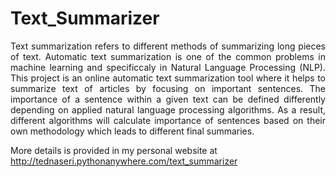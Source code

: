 # Text_Summarizer
<p align="justify">Text summarization refers to different methods of summarizing long pieces of text. Automatic text summarization is one of the common problems in machine learning and specificcaly in Natural Language Processing (NLP). This project is an online automatic text summarization tool where it helps to summarize text of articles by focusing on important sentences. The importance of a sentence within a given text can be defined differently depending on applied natural language processing algorithms. As a result, different algorithms will calculate importance of sentences based on their own methodology which leads to different final summaries.<br>
  
More details is provided in my personal website at http://tednaseri.pythonanywhere.com/text_summarizer</p>
